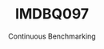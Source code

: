 ---
layout: default
title: IMDBQ097
subtitle: Continuous Benchmarking
selected: IMDB
expanded: Benchmarking
benchmark: /individual_results/IMDBQ097.html
---